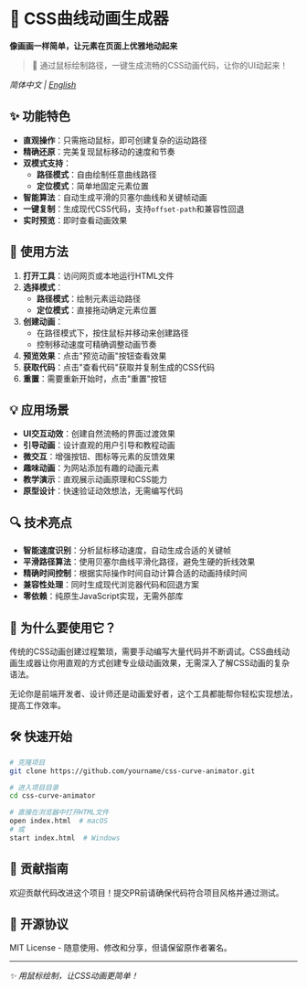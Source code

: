 # 🎨 CSS曲线动画生成器

**像画画一样简单，让元素在页面上优雅地动起来**

> 💫 通过鼠标绘制路径，一键生成流畅的CSS动画代码，让你的UI动起来！

*简体中文 | [English](./README.en.md)*

## ✨ 功能特色

- **直观操作**：只需拖动鼠标，即可创建复杂的运动路径
- **精确还原**：完美复现鼠标移动的速度和节奏
- **双模式支持**：
  - **路径模式**：自由绘制任意曲线路径
  - **定位模式**：简单地固定元素位置
- **智能算法**：自动生成平滑的贝塞尔曲线和关键帧动画
- **一键复制**：生成现代CSS代码，支持`offset-path`和兼容性回退
- **实时预览**：即时查看动画效果

## 🚀 使用方法

1. **打开工具**：访问网页或本地运行HTML文件
2. **选择模式**：
   - **路径模式**：绘制元素运动路径
   - **定位模式**：直接拖动确定元素位置
3. **创建动画**：
   - 在路径模式下，按住鼠标并移动来创建路径
   - 控制移动速度可精确调整动画节奏
4. **预览效果**：点击"预览动画"按钮查看效果
5. **获取代码**：点击"查看代码"获取并复制生成的CSS代码
6. **重置**：需要重新开始时，点击"重置"按钮

## 💡 应用场景

- **UI交互动效**：创建自然流畅的界面过渡效果
- **引导动画**：设计直观的用户引导和教程动画
- **微交互**：增强按钮、图标等元素的反馈效果
- **趣味动画**：为网站添加有趣的动画元素
- **教学演示**：直观展示动画原理和CSS能力
- **原型设计**：快速验证动效想法，无需编写代码

## 🔍 技术亮点

- **智能速度识别**：分析鼠标移动速度，自动生成合适的关键帧
- **平滑路径算法**：使用贝塞尔曲线平滑化路径，避免生硬的折线效果
- **精确时间控制**：根据实际操作时间自动计算合适的动画持续时间
- **兼容性处理**：同时生成现代浏览器代码和回退方案
- **零依赖**：纯原生JavaScript实现，无需外部库

## 🌟 为什么要使用它？

传统的CSS动画创建过程繁琐，需要手动编写大量代码并不断调试。CSS曲线动画生成器让你用直观的方式创建专业级动画效果，无需深入了解CSS动画的复杂语法。

无论你是前端开发者、设计师还是动画爱好者，这个工具都能帮你轻松实现想法，提高工作效率。

## 🛠️ 快速开始

```bash
# 克隆项目
git clone https://github.com/yourname/css-curve-animator.git

# 进入项目目录
cd css-curve-animator

# 直接在浏览器中打开HTML文件
open index.html  # macOS
# 或
start index.html  # Windows
```

## 📝 贡献指南

欢迎贡献代码改进这个项目！提交PR前请确保代码符合项目风格并通过测试。

## 📜 开源协议

MIT License - 随意使用、修改和分享，但请保留原作者署名。

---

*✨ 用鼠标绘制，让CSS动画更简单！*